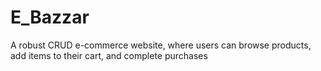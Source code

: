# E_Bazzar
A robust CRUD e-commerce website, where users can browse products, add items to their cart, and complete purchases
